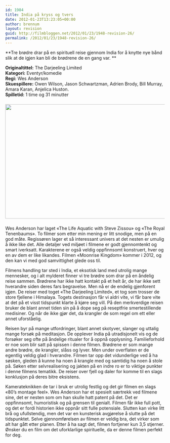 ```yaml
---
id: 1984
title: India på kryss og tvers
date: 2012-01-23T13:23:05+00:00
author: brennum
layout: revision
guid: http://filmbloggen.net/2012/01/23/1948-revision-26/
permalink: /2012/01/23/1948-revision-26/
---
```

**Tre brødre drar på en spirituell reise gjennom India for å knytte nye bånd slik at de igjen kan bli de brødrene de en gang var. ** 

**Originaltittel:** The Darjeeling Limited  
**Kategori:** Eventyr/komedie  
**Regi:** Wes Anderson  
**Skuespillere:** Owen Wilson, Jason Schwartzman, Adrien Brody, Bill Murray, Amara Karan, Anjelica Huston.  
**Spilletid:** 1 time og 31 minutter

<img style="padding-right: 8px;padding-top: 8px;padding-bottom: 8px" src="http://kino1138.files.wordpress.com/2010/07/2007_the_darjeeling_limited_002.jpg" alt="" width="592" height="362" /> 

Wes Anderson har laget &laquo;The Life Aquatic with Steve Zissou&raquo; og &laquo;The Royal Tenenbaums&raquo;. To filmer som etter min mening er litt snodige, men på en god måte. Regissøren lager et så interessant univers at det nesten er umulig å ikke like det. Alle detaljer ved miljøet i filmene er godt gjennomtenkt og smart iverksatt. Karakterene er også veldig oppfinnsomt konstruert, hver og en av dem er like likandes. Filmen &laquo;Moonrise Kingdom&raquo; kommer i 2012, og den kan vi med god samvittighet glede oss til.

Filmens handling tar sted i India, et eksotisk land med utrolig mange mennesker, og i alt mylderet finner vi tre brødre som drar på en åndelig reise sammen. Brødrene har ikke hatt kontakt på et helt år, de har ikke sett hverandre siden deres fars begravelse. Men nå er de endelig gjenforent igjen. De reiser med toget &laquo;The Darjeeling Limited&raquo;, et tog som trosser de store fjellene i Himalaya. Togets destinasjon får vi aldri vite, vi får bare vite at det på et visst tidspunkt klarte å kjøre seg vill. På den merkverdige reisen bruker de blant annet tiden sin på å dope seg på reseptfrie smertestillende medisiner. Og når de ikke gjør det, da krangler de som regel om ett eller annet uforståelig.

Reisen byr på mange utfordringer, blant annet skotyver, slanger og uttalig mange forsøk på meditasjon. De opplever India på utradisjonelt vis og de forsøker seg ofte på åndelige ritualer for å oppnå opplysning. Familieforhold er noe som blir satt på spissen i denne filmen. Brødrene er som mange andre brødre, de krangler, slåss og lyver. Men under overflaten er de egentlig veldig glad i hverandre. Filmen tar opp det vidunderlige ved å ha søsken, gleden å kunne ha noen å krangle med og samtidig ha noen å stole på. Søken etter selvrealisering og jakten på en indre ro er to viktige punkter i denne filmens tematikk. De reiser over fjell og daler for komme til en slags konklusjon på deres bitre eksistens.

Kamerateknikken de tar i bruk er utrolig festlig og det gir filmen en slags &laquo;80&#8217;s montage feel&raquo;. Wes Anderson har et spesielt særtrekk ved filmene sine, det er nesten som om han skulle hatt patent på det. Det er oppfinnsomt, humoristisk og på grensen til genialt. Filmen får ikke full pott, og det er fordi historien ikke oppnår sitt fulle potensiale. Slutten kan virke litt brå og ufullstendig, men det var en kunsterisk avgjørelse å slutte på det tidspunktet. Selve gjennomførelsen av filmen er veldig bra, det virker som alt har gått etter planen. Etter å ha sagt det, filmen fortjener kun 3,5 stjerner. Ønsker du en film om det uforklarlige spirituelle, da er denne filmen perfekt for deg.